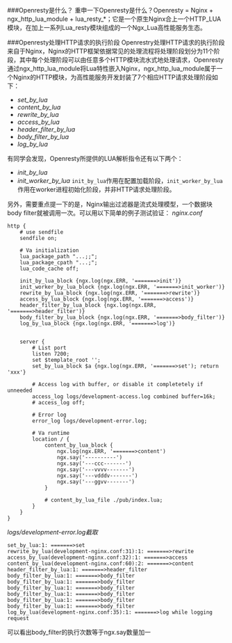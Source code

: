 ###Openresty是什么？
重申一下Openresty是什么？Openresty = Nginx + ngx_http_lua_module + lua_resty_*；它是一个原生Nginx合上一个HTTP_LUA模块，在加上一系列Lua_resty模块组成的一个Ngx_Lua高性能服务生态。

###Openresty处理HTTP请求的执行阶段
Openrestry处理HTTP请求的执行阶段来自于Nginx，Nginx的HTTP框架依据常见的处理流程将处理阶段划分为11个阶段，其中每个处理阶段可以由任意多个HTTP模块流水式地处理请求，Openresty通过ngx_http_lua_module将Lua特性嵌入Nginx，ngx_http_lua_module属于一个Nginx的HTTP模块，为高性能服务开发封装了7个相应HTTP请求处理阶段如下：
- *set_by_lua*
- *content_by_lua*
- *rewrite_by_lua*
- *access_by_lua*
- *header_filter_by_lua*
- *body_filter_by_lua*
- *log_by_lua*

有同学会发现，Openresty所提供的LUA解析指令还有以下两个：
- *init_by_lua*
- *init_worker_by_lua*
```init_by_lua```作用在配置加载阶段，```init_worker_by_lua```作用在worker进程初始化阶段，并非HTTP请求处理阶段。

另外，需要重点提一下的是，Nginx输出过滤器是流式处理模型，一个数据块body filter就被调用一次。可以用以下简单的例子测试验证：
*nginx.conf*
```
http {
    # use sendfile
    sendfile on;

    # Va initialization
    lua_package_path "...;;";
    lua_package_cpath "...;";
    lua_code_cache off;

    init_by_lua_block {ngx.log(ngx.ERR, '=======>init')}
    init_worker_by_lua_block {ngx.log(ngx.ERR, '=======>init_worker')}
    rewrite_by_lua_block {ngx.log(ngx.ERR, '=======>rewrite')}
    access_by_lua_block {ngx.log(ngx.ERR, '=======>access')}
    header_filter_by_lua_block {ngx.log(ngx.ERR, '=======>header_filter')}
    body_filter_by_lua_block {ngx.log(ngx.ERR, '=======>body_filter')}
    log_by_lua_block {ngx.log(ngx.ERR, '=======>log')}
    

    server {
        # List port
        listen 7200;
        set $template_root '';
        set_by_lua_block $a {ngx.log(ngx.ERR, '=======>set'); return 'xxx'}

        # Access log with buffer, or disable it completetely if unneeded
        access_log logs/development-access.log combined buffer=16k;
        # access_log off;

        # Error log
        error_log logs/development-error.log;

        # Va runtime
        location / {
            content_by_lua_block {
                ngx.log(ngx.ERR, '=======>content')
                ngx.say('----------')
                ngx.say('---ccc-------')
                ngx.say('---vvvv-------')
                ngx.say('---vdddv-------')
                ngx.say('---ggvv-------')
            }

    		# content_by_lua_file ./pub/index.lua;
    	}
    }
}
```

*logs/development-error.log截取*
```
set_by_lua:1: =======>set
rewrite_by_lua(development-nginx.conf:31):1: =======>rewrite
access_by_lua(development-nginx.conf:32):1: =======>access
content_by_lua(development-nginx.conf:60):2: =======>content
header_filter_by_lua:1: =======>header_filter
body_filter_by_lua:1: =======>body_filter
body_filter_by_lua:1: =======>body_filter
body_filter_by_lua:1: =======>body_filter
body_filter_by_lua:1: =======>body_filter
body_filter_by_lua:1: =======>body_filter
body_filter_by_lua:1: =======>body_filter
log_by_lua(development-nginx.conf:35):1: =======>log while logging request
```
可以看出body_filter的执行次数等于ngx.say数量加一